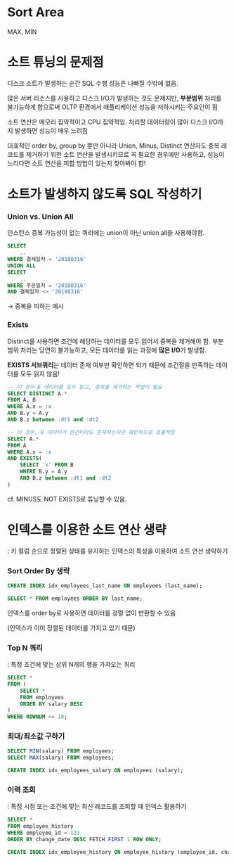 # Sort Area

MAX, MIN

# 소트 튜닝의 문제점

디스크 소트가 발생하는 순간 SQL 수행 성능은 나빠질 수밖에 없음.

많은 서버 리소스를 사용하고 디스크 I/O가 발생하는 것도 문제지만, **부분범위** 처리를 불가능하게 함으로써 OLTP 환경에서 애플리케이션 성능을 저하시키는 주요인이 됨

소트 연산은 메모리 집약적이고 CPU 집약적임. 처리할 데이터량이 많아 디스크 I/O까지 발생하면 성능이 매우 느려짐

대표적인 order by, group by 뿐만 아니라 Union, Minus, Distinct 연산자도 중복 레코드를 제거하기 위한 소트 연산을 발생시키므로 꼭 필요한 경우에만 사용하고, 성능이 느리다면 소트 연산을 피할 방법이 있는지 찾아봐야 함!

# 소트가 발생하지 않도록 SQL 작성하기

### Union vs. Union All

인스턴스 중복 가능성이 없는 쿼리에는 union이 아닌 union all을 사용해야함.

```sql
SELECT
	..
WHERE 결제일자 = '20180316'
UNION ALL
SELECT
	..
WHERE 주문일자 = '20180316'
AND 결제일자 <> '20180316' 
```

→ 중복을 피하는 예시

### Exists

Distinct를 사용하면 조건에 해당하는 데이터를 모두 읽어서 중복을 제거해야 함. 부분범위 처리는 당연히 불가능하고, 모든 데이터를 읽는 과정에 **많은 I/O**가 발생함.

**EXISTS 서브쿼리**는 데이터 존재 여부만 확인하면 되기 때문에 조건절을 만족하는 데이터를 모두 읽지 않음!

```sql
-- 이 경우 B 데이터를 모두 읽고, 중복을 제거하는 작업이 필요
SELECT DISTINCT A.*
FROM A, B
WHERE A.x = :x
AND B.y = A.y
AND B.z between :dt1 and :dt2

-- 이 경우, B 데이터가 한건이라도 존재하는지만 확인하므로 효율적임
SELECT A.*
FROM A
WHERE A.x = :x
AND EXISTS(
	SELECT 'x' FROM B
	WHERE B.y = A.y
	AND B.z between :dt1 and :dt2
)
```

cf. MINUS도 NOT EXISTS로 튜닝할 수 있음.

# 인덱스를 이용한 소트 연산 생략

: 키 컬럼 순으로 정렬된 상태를 유지하는 인덱스의 특성을 이용하여 소트 연산 생략하기

### Sort Order By 생략

```sql
CREATE INDEX idx_employees_last_name ON employees (last_name);
```

```sql
SELECT * FROM employees ORDER BY last_name;
```

인덱스를 order by로 사용하면 데이터를 정렬 없이 반환할 수 있음

(인덱스가 이미 정렬된 데이터를 가지고 있기 때문)

### Top N 쿼리

: 특정 조건에 맞는 상위 N개의 행을 가져오는 쿼리

```sql
SELECT *
FROM (
    SELECT *
    FROM employees
    ORDER BY salary DESC
)
WHERE ROWNUM <= 10;
```

### 최대/최소값 구하기

```sql
SELECT MIN(salary) FROM employees;
SELECT MAX(salary) FROM employees;
```

```sql
CREATE INDEX idx_employees_salary ON employees (salary);
```

### 이력 조회

: 특정 시점 또는 조건에 맞는 최신 레코드를 조회할 때 인덱스 활용하기

```sql
SELECT * 
FROM employee_history 
WHERE employee_id = 123 
ORDER BY change_date DESC FETCH FIRST 1 ROW ONLY;
```

```sql
CREATE INDEX idx_employee_history ON employee_history (employee_id, change_date DESC);
```